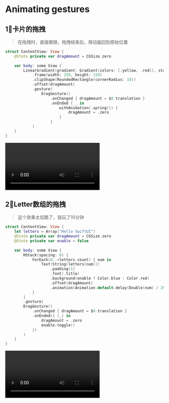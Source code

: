 # Animating gestures

## 1⃣️卡片的拖拽

> 在拖拽时，直接跟随，拖拽结束后，用动画回到原始位置

```swift
struct ContentView: View {
    @State private var dragAmount = CGSize.zero
    
    var body: some View {
        LinearGradient(gradient: Gradient(colors: [.yellow, .red]), startPoint: .topLeading, endPoint: .bottomTrailing)
            .frame(width: 250, height: 150)
            .clipShape(RoundedRectangle(cornerRadius: 10))
            .offset(dragAmount)
            .gesture(
                DragGesture()
                    .onChanged { dragAmount = $0.translation }
                    .onEnded { _ in
                        withAnimation(.spring()) {
                            dragAmount = .zero
                        }
                    }
            )
    }
}
```

<video src="/Users/bugaco/Desktop/Screen Recording 2020-09-11 at 11.20.37 AM.mov"></video>

## 2⃣️Letter数组的拖拽

> 这个效果太炫酷了，我玩了10分钟

```swift
struct ContentView: View {
    let letters = Array("Hello SwiftUI")
    @State private var dragAmount = CGSize.zero
    @State private var enable = false
    
    var body: some View {
        HStack(spacing: 0) {
            ForEach(0..<letters.count) { num in
                Text(String(letters[num]))
                    .padding(1)
                    .font(.title)
                    .background(enable ? Color.blue : Color.red)
                    .offset(dragAmount)
                    .animation(Animation.default.delay(Double(num) / 20))
            }
        }
        .gesture(
        DragGesture()
            .onChanged { dragAmount = $0.translation }
            .onEnded({ (_) in
                dragAmount = .zero
                enable.toggle()
            })
        )
    }
}
```

<video src="/Users/bugaco/Desktop/Screen Recording 2020-09-11 at 11.42.05 AM.mov"></video>

